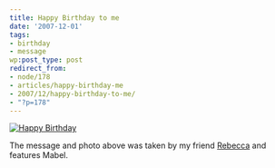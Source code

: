 ```yaml
---
title: Happy Birthday to me
date: '2007-12-01'
tags:
- birthday
- message
wp:post_type: post
redirect_from:
- node/178
- articles/happy-birthday-me
- 2007/12/happy-birthday-to-me/
- "?p=178"
---
```


[ ![Happy Birthday](http://farm3.static.flickr.com/2109/2079204822_f46a1a9900.jpg) ](http://www.flickr.com/photos/bensheldon/2079204822/ "Happy Birthday by bensheldon, on Flickr")

The message and photo above was taken by my friend [Rebecca](http://circuitous.org) and features Mabel.
